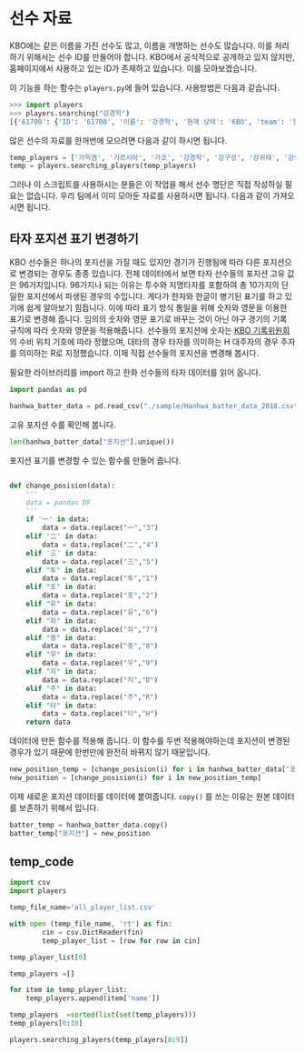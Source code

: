 # 선수 자료

KBO에는 같은 이름을 가진 선수도 많고, 이름을 개명하는 선수도 많습니다. 이를 처리하기 위해서는 선수 ID를 만들어야 합니다. KBO에서 공식적으로 공개하고 있지 않지만, 홈페이지에서 사용하고 있는 ID가 존재하고 있습니다. 이를 모아보겠습니다.

이 기능을 하는 함수는 `players.py`에 들어 있습니다. 사용방법은 다음과 같습니다.

```python
>>> import players
>>> players.searching("강경학")
[{'61700': {'ID': '61700', '이름': '강경학', '현재 상태': 'KBO', 'team': '한화'}}]
```

많은 선수의 자료를 한꺼번에 모으려면 다음과 같이 하시면 됩니다.

```python
temp_players = ['가득염', '가르시아', '가코', '강경학', '강구성', '강귀태', '강동관', '강동수', '강동연', '강동우']
temp = players.searching_players(temp_players)
```

그러나 이 스크립트를 사용하시는 분들은 이 작업을 해서 선수 명단은 직접 작성하실 필요는 없습니다. 우리 팀에서 이미 모아둔 자료를 사용하시면 됩니다. 다음과 같이 가져오시면 됩니다.

## 타자 포지션 표기 변경하기

KBO 선수들은 하나의 포지션을 가질 때도 있지만 경기가 진행됨에 따라 다른 포지션으로 변경되는 경우도 종종 있습니다. 전체 데이터에서 보면 타자 선수들의 포지션 고유 값은 96가지입니다. 96가지나 되는 이유는 투수와 지명타자를 포함하여 총 10가지의 단일한 포지션에서 파생된 경우의 수입니다. 게다가 한자와 한글이 병기된 표기를 하고 있기에 쉽게 알아보기 힘듭니다. 이에 따라 표기 방식 통일을 위해 숫자와 영문을 이용한 표기로 변경해 줍니다. 임의의 숫자와 영문 표기로 바꾸는 것이 아닌 야구 경기의 기록 규칙에 따라 숫자와 영문을 적용해줍니다. 선수들의 포지션에 숫자는 [KBO 기록위원회](https://www.koreabaseball.com/About/Committee/RecordRaw.aspx)의 수비 위치 기호에 따라 정했으며, 대타의 경우 타자를 의미하는 H 대주자의 경우 주자를 의미하는 R로 지정했습니다. 이제 직접 선수들의 포지션을 변경해 봅시다.

필요한 라이브러리를 import 하고 한화 선수들의 타자 데이터를 읽어 옵니다.

```python
import pandas as pd

hanhwa_batter_data = pd.read_csv("./sample/Hanhwa_batter_data_2018.csv")
```

고유 포지션 수를 확인해 봅니다.

```python
len(hanhwa_batter_data["포지션"].unique())

```

포지션 표기를 변경할 수 있는 함수를 만들어 줍니다.

```python

def change_posision(data):
    '''
    data = pandas DF
    '''
    if '一' in data:
        data = data.replace("一","3")
    elif '二' in data: 
        data = data.replace("二","4")
    elif '三' in data:
        data = data.replace("三","5")
    elif "투" in data:
        data = data.replace("투","1")
    elif "포" in data:
        data = data.replace("포","2")
    elif "유" in data:
        data = data.replace("유","6")
    elif "좌" in data:
        data = data.replace("좌","7")
    elif "중" in data:
        data = data.replace("중","8")
    elif "우" in data:
        data = data.replace("우","9")
    elif "지" in data:
        data = data.replace("지","D")
    elif "주" in data:
        data = data.replace("주","R")
    elif "타" in data:
        data = data.replace("타","H")
    return data

```

데이터에 만든 함수를 적용해 줍니다. 이 함수를 두번 적용해야하는데 포지션이 변경된 경우가 있기 때문에 한번만에 완전히 바뀌지 않기 때문입니다.

```python
new_position_temp = [change_posision(i) for i in hanhwa_batter_data["포지션"]]
new_position = [change_posision(i) for i in new_position_temp]
```

이제 새로운 포지션 데이터를 데이터에 붙여줍니다. `copy()` 를 쓰는 이유는 원본 데이터를 보존하기 위해서 입니다.  

```python
batter_temp = hanhwa_batter_data.copy()
batter_temp["포지션"] = new_position
```

## temp_code

```python
import csv
import players

temp_file_name='all_player_list.csv'

with open (temp_file_name, 'rt') as fin:
        cin = csv.DictReader(fin)
        temp_player_list = [row for row in cin]

temp_player_list[0]

temp_players =[]

for item in temp_player_list:
    temp_players.append(item['name'])

temp_players  =sorted(list(set(temp_players)))
temp_players[0:10]

players.searching_players(temp_players[0:9])
```
